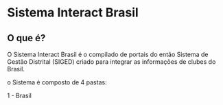 
# Sistema Interact Brasil

## O que é?
O Sistema Interact Brasil é o compilado de portais do então Sistema de Gestão Distrital (SIGED) criado para integrar as informações de clubes do Brasil.

o Sistema é composto de 4 pastas:

1 - Brasil